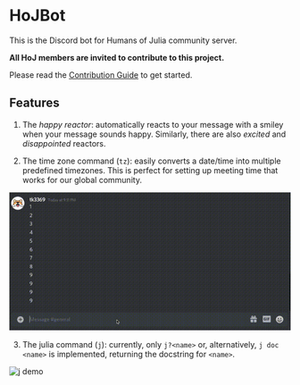 # HoJBot

This is the Discord bot for Humans of Julia community server.

**All HoJ members are invited to contribute to this project.**

Please read the [Contribution Guide](CONTRIBUTING.md) to get started.

## Features

1. The _happy reactor_: automatically reacts to your message with a smiley when your message sounds happy. Similarly, there are also _excited_ and _disappointed_ reactors.

2. The time zone command (`tz`): easily converts a date/time into multiple predefined timezones. This is perfect for setting up meeting time that works for our global community.

![tz demo](images/demo.gif)

3. The julia command (`j`): currently, only `j?<name>` or, alternatively, `j doc <name>` is implemented, returning the docstring for `<name>`.

![j demo](images/j_demo.gif)
